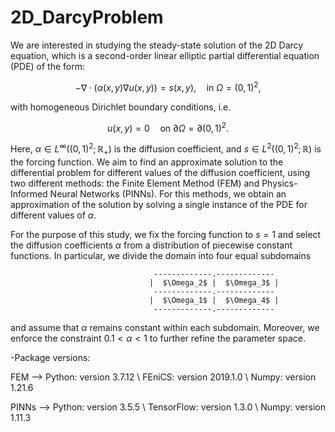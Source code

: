 # 2D_DarcyProblem

We are interested in studying the steady-state solution of the 2D Darcy equation, which is a second-order linear elliptic partial differential equation (PDE) of the form:

$$ - \nabla \cdot ( \alpha(x,y) \nabla u(x,y) ) = s(x,y), \quad \text{in } \Omega = \left(0,1 \right)^2, $$

with homogeneous Dirichlet boundary conditions, i.e. 

$$ u(x,y) = 0 \quad \text{on } \partial \Omega = \partial \left(0,1 \right)^2.$$

Here, $\alpha \in L^{\infty} \left( (0,1)^2 ; \mathbb{R}_{+} \right)$ is the diffusion coefficient, and $s \in L^2\left( (0,1)^2 ; \mathbb{R}  \right)$ is the forcing function. We aim to find an approximate solution to the differential problem for different values of the diffusion coefficient, using two different methods: the Finite Element Method (FEM) and Physics-Informed Neural Networks (PINNs). For this methods, we obtain an approximation of the solution by solving a single instance of the PDE for different values of $\alpha$.

For the purpose of this study, we fix the forcing function to $s=1$ and select the diffusion coefficients $\alpha$ from a distribution of piecewise constant functions. In particular, we divide the domain into four equal subdomains

                                    -------------.-------------
                                   |  $\Omega_2$ |  $\Omega_3$ |
                                    -------------.-------------
                                   |  $\Omega_1$ |  $\Omega_4$ |
                                    -------------.-------------
                                   
and assume that $\alpha$ remains constant within each subdomain. Moreover, we enforce the constraint $0.1 < \alpha < 1$ to further refine the parameter space. 


-Package versions:

FEM --> Python: version 3.7.12 \\
        FEniCS: version 2019.1.0 \\
        Numpy: version 1.21.6 

PINNs --> Python: version 3.5.5 \\
          TensorFlow: version 1.3.0 \\
          Numpy: version 1.11.3

